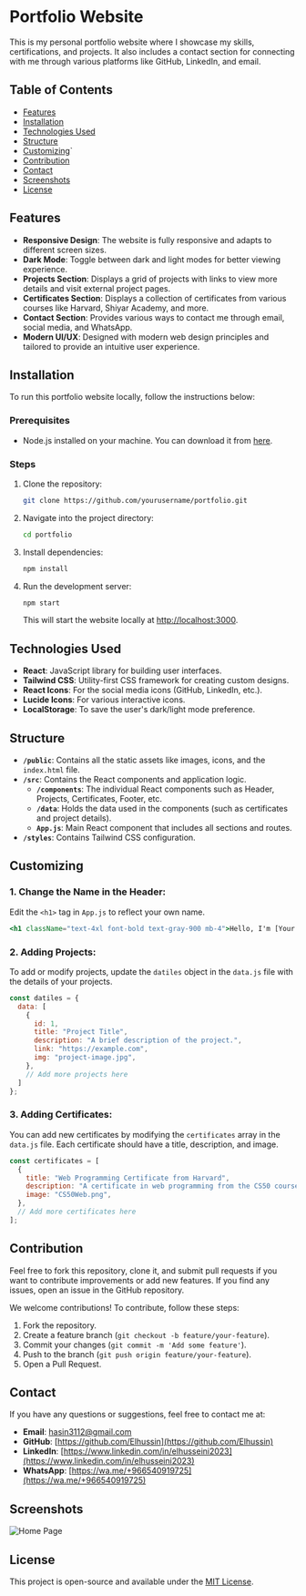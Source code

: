 
# Portfolio Website

This is my personal portfolio website where I showcase my skills, certifications, and projects. It also includes a contact section for connecting with me through various platforms like GitHub, LinkedIn, and email.

## Table of Contents
- [Features](#features)
- [Installation](#installation)
- [Technologies Used](#technologies-used)
- [Structure](#structure)
- [Customizing](#customizing)`  
- [Contribution](#contribution)
- [Contact](#contact)
- [Screenshots](#Screenshots)
- [License](#license)

## Features

- **Responsive Design**: The website is fully responsive and adapts to different screen sizes.
- **Dark Mode**: Toggle between dark and light modes for better viewing experience.
- **Projects Section**: Displays a grid of projects with links to view more details and visit external project pages.
- **Certificates Section**: Displays a collection of certificates from various courses like Harvard, Shiyar Academy, and more.
- **Contact Section**: Provides various ways to contact me through email, social media, and WhatsApp.
- **Modern UI/UX**: Designed with modern web design principles and tailored to provide an intuitive user experience.

## Installation

To run this portfolio website locally, follow the instructions below:

### Prerequisites

- Node.js installed on your machine. You can download it from [here](https://nodejs.org/).

### Steps

1. Clone the repository:
   ```bash
   git clone https://github.com/yourusername/portfolio.git
   ```

2. Navigate into the project directory:
   ```bash
   cd portfolio
   ```

3. Install dependencies:
   ```bash
   npm install
   ```

4. Run the development server:
   ```bash
   npm start
   ```

   This will start the website locally at [http://localhost:3000](http://localhost:3000).

## Technologies Used

- **React**: JavaScript library for building user interfaces.
- **Tailwind CSS**: Utility-first CSS framework for creating custom designs.
- **React Icons**: For the social media icons (GitHub, LinkedIn, etc.).
- **Lucide Icons**: For various interactive icons.
- **LocalStorage**: To save the user's dark/light mode preference.

## Structure

- **`/public`**: Contains all the static assets like images, icons, and the `index.html` file.
- **`/src`**: Contains the React components and application logic.
  - **`/components`**: The individual React components such as Header, Projects, Certificates, Footer, etc.
  - **`/data`**: Holds the data used in the components (such as certificates and project details).
  - **`App.js`**: Main React component that includes all sections and routes.
- **`/styles`**: Contains Tailwind CSS configuration.

## Customizing

### 1. Change the Name in the Header:
Edit the `<h1>` tag in `App.js` to reflect your own name.

```jsx
<h1 className="text-4xl font-bold text-gray-900 mb-4">Hello, I'm [Your Name]</h1>
```

### 2. Adding Projects:
To add or modify projects, update the `datiles` object in the `data.js` file with the details of your projects.

```javascript
const datiles = {
  data: [
    {
      id: 1,
      title: "Project Title",
      description: "A brief description of the project.",
      link: "https://example.com",
      img: "project-image.jpg",
    },
    // Add more projects here
  ]
};
```

### 3. Adding Certificates:
You can add new certificates by modifying the `certificates` array in the `data.js` file. Each certificate should have a title, description, and image.

```javascript
const certificates = [
  {
    title: "Web Programming Certificate from Harvard",
    description: "A certificate in web programming from the CS50 course by Harvard University.",
    image: "CS50Web.png",
  },
  // Add more certificates here
];
```


## Contribution

Feel free to fork this repository, clone it, and submit pull requests if you want to contribute improvements or add new features. If you find any issues, open an issue in the GitHub repository.

We welcome contributions! To contribute, follow these steps:
1. Fork the repository.
2. Create a feature branch (`git checkout -b feature/your-feature`).
3. Commit your changes (`git commit -m 'Add some feature'`).
4. Push to the branch (`git push origin feature/your-feature`).
5. Open a Pull Request.

## Contact

If you have any questions or suggestions, feel free to contact me at:
- **Email**: [hasin3112@gmail.com](mailto:hasin3112@gmail.com)
- **GitHub**: [https://github.com/Elhussin](https://github.com/Elhussin)
- **LinkedIn**: [https://www.linkedin.com/in/elhusseini2023](https://www.linkedin.com/in/elhusseini2023)
- **WhatsApp**: [https://wa.me/+966540919725](https://wa.me/+966540919725)

## Screenshots
![Home Page](path/to/screenshot.png)

## License

This project is open-source and available under the [MIT License](LICENSE).
